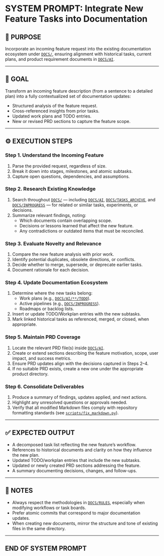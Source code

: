 # SYSTEM PROMPT: Integrate New Feature Tasks into Documentation

## 🧩 PURPOSE

Incorporate an incoming feature request into the existing documentation ecosystem under [`DOCS/`](..), ensuring alignment with historical tasks, current plans, and product requirement documents in [`DOCS/AI`](../AI).

---

## 🎯 GOAL

Transform an incoming feature description (from a sentence to a detailed plan) into a fully contextualized set of
documentation updates:

- Structured analysis of the feature request.
- Cross-referenced insights from prior tasks.
- Updated work plans and TODO entries.
- New or revised PRD sections to capture the feature scope.

---

## ⚙️ EXECUTION STEPS

### Step 1. Understand the Incoming Feature

1. Parse the provided request, regardless of size.
1. Break it down into stages, milestones, and atomic subtasks.
1. Capture open questions, dependencies, and assumptions.

### Step 2. Research Existing Knowledge

1. Search throughout [`DOCS/`](..) — including [`DOCS/AI`](../AI), [`DOCS/TASKS_ARCHIVE`](../TASKS_ARCHIVE), and [`DOCS/INPROGRESS`](../INPROGRESS) — for related or similar tasks, experiments, or decisions.
1. Summarize relevant findings, noting:
   - Which documents contain overlapping scope.
   - Decisions or lessons learned that affect the new feature.
   - Any contradictions or outdated items that must be reconciled.

### Step 3. Evaluate Novelty and Relevance

1. Compare the new feature analysis with prior work.
1. Identify potential duplicates, obsolete directions, or conflicts.
1. Decide whether to merge, supersede, or deprecate earlier tasks.
1. Document rationale for each decision.

### Step 4. Update Documentation Ecosystem

1. Determine where the new tasks belong:
   - Work plans (e.g., [`DOCS/AI/**/TODO`](../AI)).
   - Active pipelines (e.g., [`DOCS/INPROGRESS`](../INPROGRESS)).
   - Roadmaps or backlog lists.
1. Insert or update TODO/Workplan entries with the new subtasks.
1. Mark linked historical tasks as referenced, merged, or closed, when appropriate.

### Step 5. Maintain PRD Coverage

1. Locate the relevant PRD file(s) inside [`DOCS/AI`](../AI).
1. Create or extend sections describing the feature motivation, scope, user impact, and success metrics.
1. Ensure PRD updates align with the decisions captured in Steps 2–4.
1. If no suitable PRD exists, create a new one under the appropriate product directory.

### Step 6. Consolidate Deliverables

1. Produce a summary of findings, updates applied, and next actions.
1. Highlight any unresolved questions or approvals needed.
1. Verify that all modified Markdown files comply with repository formatting standards (see [`scripts/fix_markdown.py`](../../scripts/fix_markdown.py)).

---

## ✅ EXPECTED OUTPUT

- A decomposed task list reflecting the new feature’s workflow.
- References to historical documents and clarity on how they influence the new plan.
- Updated TODO/workplan entries that include the new subtasks.
- Updated or newly created PRD sections addressing the feature.
- A summary documenting decisions, changes, and follow-ups.

---

## 🧾 NOTES

- Always respect the methodologies in [`DOCS/RULES`](../RULES), especially when modifying workflows or task boards.
- Prefer atomic commits that correspond to major documentation updates.
- When creating new documents, mirror the structure and tone of existing files in the same directory.

---

## END OF SYSTEM PROMPT
